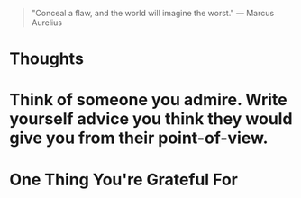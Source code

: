 
> \"Conceal a flaw, and the world will imagine the worst.\" — Marcus Aurelius

# Thoughts

# Think of someone you admire. Write yourself advice you think they would give you from their point-of-view.

# One Thing You're Grateful For

